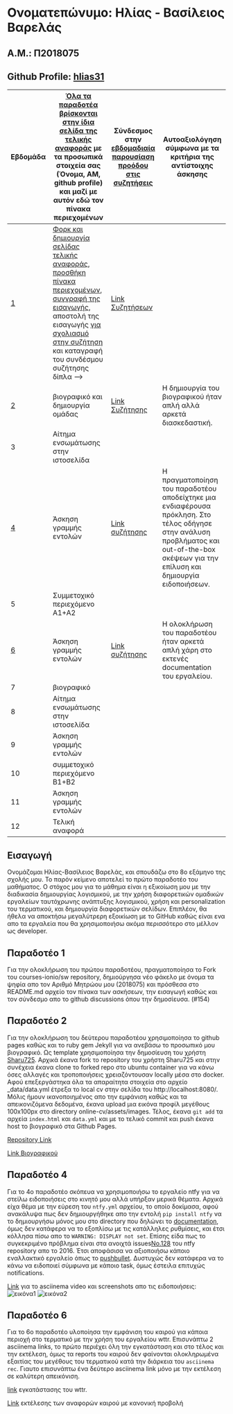 # Ονοματεπώνυμο: Ηλίας - Βασίλειος Βαρελάς
## Α.Μ.: Π2018075
## Github Profile: [hlias31](https://github.com/hlias31)



| Εβδομάδα | [Όλα τα παραδοτέα βρίσκονται στην ίδια σελίδα της τελικής αναφοράς](https://courses-ionio.github.io/help/deliverables/) με τα προσωπικά στοιχεία σας (Όνομα, ΑΜ, github profile) και μαζί με αυτόν εδώ τον πίνακα περιεχομένων | Σύνδεσμος στην [εβδομαδιαία παρουσίαση προόδου στις συζητήσεις](https://github.com/courses-ionio/help/discussions/categories/show-and-tell) | Αυτοαξιολόγηση σύμφωνα με τα κριτήρια της αντίστοιχης άσκησης |
| --- | --- | --- | --- |
| <a href="#P1">1</a> | [Φορκ και δημιουργία σελίδας τελικής αναφοράς](https://courses-ionio.github.io/help/guide/), [προσθήκη πίνακα περιεχομένων](https://raw.githubusercontent.com/courses-ionio/sw/master/README.md), [συγγραφή της εισαγωγής](https://courses-ionio.github.io/help/intro/), αποστολή της εισαγωγής [για σχολιασμό στην συζήτηση](https://github.com/courses-ionio/help/discussions/categories/show-and-tell) και καταγραφή του συνδέσμου συζήτησης δίπλα --> | [Link Συζητήσεων](https://github.com/courses-ionio/help/discussions/154)| |
| <a href="#P2">2</a> | βιογραφικό και δημιουργία ομάδας | [Link Συζήτησης](https://github.com/courses-ionio/help/discussions/759) | Η δημιουργία του βιογραφικού ήταν απλή αλλά αρκετά διασκεδαστική. |
| 3 | Αίτημα ενσωμάτωσης στην ιστοσελίδα | | |
| <a href="#P4">4</a> | Άσκηση γραμμής εντολών |[Link συζήτησης](https://github.com/courses-ionio/help/discussions/761) | Η πραγματοποίηση του παραδοτέου αποδείχτηκε μια ενδιαφέρουσα πρόκληση. Στο τέλος οδήγησε στην ανάλυση προβλήματος και out-of-the-box σκέψεων για την επίλυση και δημιουργία ειδοποιήσεων.|
| 5 | Συμμετοχικό περιεχόμενο A1+A2 | | |
| <a href="#P6">6</a> | Άσκηση γραμμής εντολών | [Link συζήτησης](https://github.com/courses-ionio/help/discussions/766) | Η ολοκλήρωση του παραδοτέου ήταν αρκετά απλή χάρη στο εκτενές documentation του εργαλείου.|
| 7 | βιογραφικό | | |
| 8 | Αίτημα ενσωμάτωσης στην ιστοσελίδα | | |
| 9 | Άσκηση γραμμής εντολών | | |
| 10 | συμμετοχικό περιεχόμενο B1+B2 | | |
| 11 | Άσκηση γραμμής εντολών | | |
| 12 | Τελική αναφορά| | |



## Εισαγωγή

Ονομάζομαι Ηλίας-Βασίλειος Βαρελάς, και σπουδάζω στο 8ο εξάμηνο της σχολής μου. Το παρόν κείμενο αποτελεί το πρώτο παραδοτέο του μαθήματος. Ο στόχος μου για το μάθημα είναι η εξικοίωση μου με την διαδικασία δημιουργίας λογισμικού, με την χρήση διαφορετικών ομαδικών εργαλείων ταυτόχρωνης ανάπτυξης λογισμικού, χρήση και personalization του τερματικού, και δημιουργία διαφορετικών σελίδων. Επιπλέον, θα ήθελα να αποκτήσω μεγαλύτρερη εξοικίωση με το GitHub καθώς είναι ενα απο τα εργαλεία που θα χρησιμοποιήσω ακόμα περισσότερο στο μέλλον ως developer.

## <a name="P1">Παραδοτέο 1</a>

Για την ολοκλήρωση του πρώτου παραδοτέου, πραγματοποίησα το Fork του courses-ionio/sw repository, δημιούργησα νέο φάκελο με όνομα τα ψηφία απο τον Αριθμό Μητρώου μου (2018075) και πρόσθεσα στο README.md αρχείο τον πίνακα των ασκήσεων, την εισαγωγή καθώς και τον σύνδεσμο απο το github discussions όπου την δημοσίευσα. (#154)

## <a name="P2">Παραδοτέο 2</a>

Για την ολοκλήρωση του δεύτερου παραδοτέου χρησιμοποίησα το github pages καθώς και το ruby gem Jekyll για να ανεβάσω το προσωπικό μου βιογραφικό. Ως template χρησιμοποίησα την δημοσίευση του χρήστη [Sharu725](https://github.com/sharu725/online-cv). Αρχικά έκανα fork το repository του χρήστη Sharu725 και στην συνέχεια έκανα clone το forked repo στο ubuntu container για να κάνω όσες αλλαγές και τροποποιήσεις χρειαζόντουσαν locally μέσα στο docker. Αφού επεξεργάστηκα όλα τα απαραίτητα στοιχεία στο αρχείο _data/data.yml έτρεξα το local cv στην σελίδα του http://localhost:8080/. Μόλις ήμουν ικανοποιημένος απο την εμφάνιση καθώς και τα απεικονιζόμενα δεδομένα, έκανα upload μια εικόνα προφίλ μεγέθους 100x100px στο directory online-cv/assets/images. Τέλος, έκανα `git add` τα αρχεία `index.html` και `data.yml` και με το τελικό commit και push έκανα host το βιογραφικό στα Github Pages.

[Repository Link](https://github.com/hlias31/online-cv)

[Link Βιογραφικού](https://hlias31.github.io/online-cv/)

## <a name="P4">Παραδοτέο 4</a>

Για το 4ο παραδοτέο σκόπευα να χρησιμοποιήσω το εργαλείo ntfy για να στείλω ειδοποιήσεις στο κινητό μου αλλά υπήρξαν μερικά θέματα. Αρχικά είχα θέμα με την εύρεση του `ntfy.yml` αρχείου, το οποίο δοκίμασα, αφού ανακάλυψα πως δεν δημιουργήθηκε απο την εντολή `pip install ntfy` να το δημιουργήσω μόνος μου στο directory που δηλώνει το [documentation](https://ntfy.readthedocs.io/en/stable/?badge=latest), όμως δεν κατάφερα να το εξοπλίσω με τις κατάλληλες ρυθμίσεις, και έτσι κόλλησα πίσω απο το `WARNING: DISPLAY not set`. Επίσης είδα πως το συγκεκριμένο πρόβλημα είναι στα ανοιχτά issues[No.128](https://github.com/dschep/ntfy/issues/128) του ntfy repository απο το 2016. Έτσι αποφάσισα να αξιοποιήσω κάποιο εναλλακτικό εργαλείο όπως το [pushbullet](https://www.pushbullet.com/). Δυστυχώς δεν κατάφερα να το κάνω να ειδοποιεί σύμφωνα με κάποιο task, όμως έστειλα επιτυχώς notifications.

[Link](https://asciinema.org/a/sqcWuAGpdPcswqfEqKEOLLtLf) για το asciinema video
και screenshots απο τις ειδοποιήσεις:
![εικόνα1](https://user-images.githubusercontent.com/56680695/192622055-c9029272-ecce-49f7-ba20-968d4423870b.png)
![εικόνα2](https://user-images.githubusercontent.com/56680695/192622180-377c9565-4d76-41fe-96bd-8a179c046277.png)

## <a name="P6">Παραδοτέο 6</a>

Για το 6ο παραδοτέο υλοποίησα την εμφάνιση του καιρού για κάποια περιοχή στο τερματικό με την χρήση του εργαλείου wttr. Επισυνάπτω 2 asciinema links, το πρώτο περιέχει όλη την εγκατάσταση και στο τέλος και την εκτέλεση, όμως τα reports του καιρού δεν φαίνονται ολοκληρωμένα εξαιτίας του μεγέθους του τερματικού κατά την διάρκεια του `asciinema rec`. Γιαυτο επισυνάπτω ένα δεύτερο asciinema link μόνο με την εκτέλεση σε καλύτερη απεικόνιση.

[link](https://asciinema.org/a/56wdxoXxTw7ax8htbCTIGnGxI) εγκατάστασης του wttr.

[Link](https://asciinema.org/a/4Z4OSEiRI3iwLJ4H4K1cLr4sa) εκτέλεσης των αναφορών καιρού με κανονική προβολή
